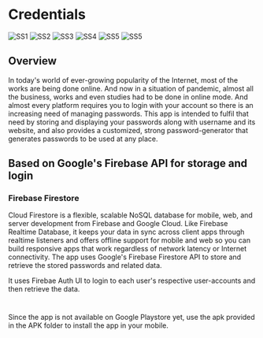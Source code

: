 # Credentials
![SS1](./img/1.jpeg) ![SS2](./img/2.jpeg) ![SS3](./img/3.jpeg)
![SS4](./img/4.jpeg) ![SS5](./img/5.jpeg) ![SS5](./img/6.jpeg)

## Overview
In today's world of ever-growing popularity of the Internet, most of the works are being done online. And now in a situation of pandemic, almost all the business, works and even studies had to be done in online mode. And almost every platform requires you to login with your account so there is an increasing need of managing passwords.
This app is intended to fulfil that need by storing and displaying your passwords along with username and its website, and also provides a customized, strong password-generator that generates passwords to be used at any place.    

## Based on Google's Firebase API for storage and login
### Firebase Firestore
Cloud Firestore is a flexible, scalable NoSQL database for mobile, web, and server development from Firebase and Google Cloud. Like Firebase Realtime Database, it keeps your data in sync across client apps through realtime listeners and offers offline support for mobile and web so you can build responsive apps that work regardless of network latency or Internet connectivity.
The app uses Google's Firebase Firestore API to store and retrieve the stored passwords and related data.

It uses Firebae Auth UI to login to each user's respective user-accounts and then retrieve the data.


#

Since the app is not available on Google Playstore yet, use the apk provided in the APK folder to install the app in your mobile.